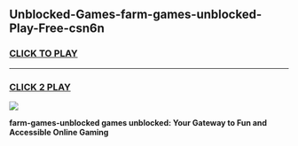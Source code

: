 
## Unblocked-Games-farm-games-unblocked-Play-Free-csn6n
<h3>
<a href="https://premium76.site?title=farm-games-unblocked&ref=12A">CLICK TO PLAY</a></h3>
<hr>

<h3>
<a href="https://premium76.site?title=farm-games-unblocked&ref=12A">CLICK 2 PLAY</a>
  
</h3>

<a href="https://premium76.site?title=farm-games-unblocked&ref=12A"><img src="https://clearcache.store/games.png"></a>


**farm-games-unblocked games unblocked: Your Gateway to Fun and Accessible Online Gaming**
